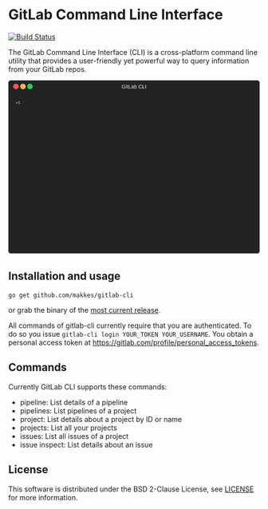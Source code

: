 # GitLab Command Line Interface

[![Build Status](https://travis-ci.org/makkes/gitlab-cli.svg?branch=master)](https://travis-ci.org/makkes/gitlab-cli)

The GitLab Command Line Interface (CLI) is a cross-platform command line utility
that provides a user-friendly yet powerful way to query information from your
GitLab repos.

![](./demo.gif "GitLab CLI Demo Video")

## Installation and usage

```
go get github.com/makkes/gitlab-cli
```

or grab the binary of the [most current
release](https://github.com/makkes/gitlab-cli/releases).

All commands of gitlab-cli currently require that you are authenticated. To do
so you issue `gitlab-cli login YOUR_TOKEN YOUR_USERNAME`. You obtain a personal
access token at https://gitlab.com/profile/personal_access_tokens.

## Commands

Currently GitLab CLI supports these commands:

* pipeline: List details of a pipeline
* pipelines: List pipelines of a project
* project:  List details about a project by ID or name
* projects: List all your projects
* issues: List all issues of a project
* issue inspect: List details about an issue

## License

This software is distributed under the BSD 2-Clause License, see
[LICENSE](LICENSE) for more information.

